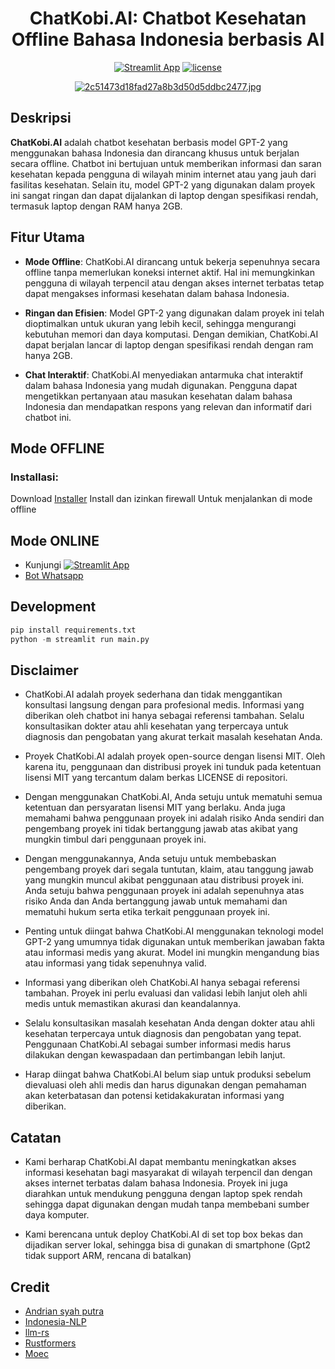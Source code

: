 <div align="center">
  <h1>ChatKobi.AI: Chatbot Kesehatan Offline Bahasa Indonesia berbasis AI</h1>
  
  [![Streamlit App](https://static.streamlit.io/badges/streamlit_badge_black_white.svg)](https://chatkobi.streamlit.app/)
  [![license](https://img.shields.io/github/license/andri-jpg/chatwaifu)](LICENSE)
</div>

<div align="center">
 <a href="https://zippyimage.com/image/iHTzUI"><img src="https://bg-so-1.zippyimage.com/2023/08/20/2c51473d18fad27a8b3d50d5ddbc2477.jpg" alt="2c51473d18fad27a8b3d50d5ddbc2477.jpg" border="0" /></a>


</div>

  
## Deskripsi

**ChatKobi.AI** adalah chatbot kesehatan berbasis model GPT-2 yang menggunakan bahasa Indonesia dan dirancang khusus untuk berjalan secara offline. Chatbot ini bertujuan untuk memberikan informasi dan saran kesehatan kepada pengguna di wilayah minim internet atau yang jauh dari fasilitas kesehatan. Selain itu, model GPT-2 yang digunakan dalam proyek ini sangat ringan dan dapat dijalankan di laptop dengan spesifikasi rendah, termasuk laptop dengan RAM hanya 2GB.

## Fitur Utama

- **Mode Offline**: ChatKobi.AI dirancang untuk bekerja sepenuhnya secara offline tanpa memerlukan koneksi internet aktif. Hal ini memungkinkan pengguna di wilayah terpencil atau dengan akses internet terbatas tetap dapat mengakses informasi kesehatan dalam bahasa Indonesia.

- **Ringan dan Efisien**: Model GPT-2 yang digunakan dalam proyek ini telah dioptimalkan untuk ukuran yang lebih kecil, sehingga mengurangi kebutuhan memori dan daya komputasi. Dengan demikian, ChatKobi.AI dapat berjalan lancar di laptop dengan spesifikasi rendah dengan ram hanya 2GB.

- **Chat Interaktif**: ChatKobi.AI menyediakan antarmuka chat interaktif dalam bahasa Indonesia yang mudah digunakan. Pengguna dapat mengetikkan pertanyaan atau masukan kesehatan dalam bahasa Indonesia dan mendapatkan respons yang relevan dan informatif dari chatbot ini.

## Mode OFFLINE

### Installasi:

Download [Installer](https://github.com/andri-jpg/ChatKobi.AI/releases/)
Install dan izinkan firewall
Untuk menjalankan di mode offline

## Mode ONLINE

- Kunjungi [![Streamlit App](https://static.streamlit.io/badges/streamlit_badge_black_white.svg)](https://chatkobi.streamlit.app/)
- [Bot Whatsapp](https://wa.me/6285845789195)
 

## Development

```python
pip install requirements.txt
python -m streamlit run main.py
```

## Disclaimer

- ChatKobi.AI adalah proyek sederhana dan tidak menggantikan konsultasi langsung dengan para profesional medis. Informasi yang diberikan oleh chatbot ini hanya sebagai referensi tambahan. Selalu konsultasikan dokter atau ahli kesehatan yang terpercaya untuk diagnosis dan pengobatan yang akurat terkait masalah kesehatan Anda.

- Proyek ChatKobi.AI adalah proyek open-source dengan lisensi MIT. Oleh karena itu, penggunaan dan distribusi proyek ini tunduk pada ketentuan lisensi MIT yang tercantum dalam berkas LICENSE di repositori.

- Dengan menggunakan ChatKobi.AI, Anda setuju untuk mematuhi semua ketentuan dan persyaratan lisensi MIT yang berlaku. Anda juga memahami bahwa penggunaan proyek ini adalah risiko Anda sendiri dan pengembang proyek ini tidak bertanggung jawab atas akibat yang mungkin timbul dari penggunaan proyek ini.

- Dengan menggunakannya, Anda setuju untuk membebaskan pengembang proyek dari segala tuntutan, klaim, atau tanggung jawab yang mungkin muncul akibat penggunaan atau distribusi proyek ini. Anda setuju bahwa penggunaan proyek ini adalah sepenuhnya atas risiko Anda dan Anda bertanggung jawab untuk memahami dan mematuhi hukum serta etika terkait penggunaan proyek ini.

- Penting untuk diingat bahwa ChatKobi.AI menggunakan teknologi model GPT-2 yang umumnya tidak digunakan untuk memberikan jawaban fakta atau informasi medis yang akurat. Model ini mungkin mengandung bias atau informasi yang tidak sepenuhnya valid.

- Informasi yang diberikan oleh ChatKobi.AI hanya sebagai referensi tambahan. Proyek ini perlu evaluasi dan validasi lebih lanjut oleh ahli medis untuk memastikan akurasi dan keandalannya.

- Selalu konsultasikan masalah kesehatan Anda dengan dokter atau ahli kesehatan terpercaya untuk diagnosis dan pengobatan yang tepat. Penggunaan ChatKobi.AI sebagai sumber informasi medis harus dilakukan dengan kewaspadaan dan pertimbangan lebih lanjut.

- Harap diingat bahwa ChatKobi.AI belum siap untuk produksi sebelum dievaluasi oleh ahli medis dan harus digunakan dengan pemahaman akan keterbatasan dan potensi ketidakakuratan informasi yang diberikan.
  
## Catatan

- Kami berharap ChatKobi.AI dapat membantu meningkatkan akses informasi kesehatan bagi masyarakat di wilayah terpencil dan dengan akses internet terbatas dalam bahasa Indonesia. Proyek ini juga diarahkan untuk mendukung pengguna dengan laptop spek rendah sehingga dapat digunakan dengan mudah tanpa membebani sumber daya komputer.

- Kami berencana untuk deploy ChatKobi.AI di set top box bekas dan dijadikan server lokal, sehingga bisa di gunakan di smartphone (Gpt2 tidak support ARM, rencana di batalkan)

## Credit
- [Andrian syah putra](https://huggingface.co/AndriLawrence/gpt2-chatkobi-ai)
- [Indonesia-NLP](https://huggingface.co/indonesian-nlp/gpt2-medium-indonesian)
- [llm-rs](https://github.com/LLukas22/llm-rs-python)
- [Rustformers](https://github.com/rustformers/llm)
- [Moec](https://github.com/miruchigawa/Moec)
